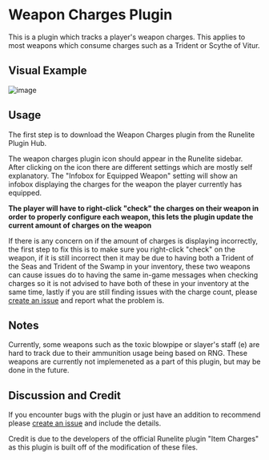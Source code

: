 # Weapon Charges Plugin
This is a plugin which tracks a player's weapon charges. This applies to most weapons which consume charges such as a Trident or Scythe of Vitur.

## Visual Example
![image](https://user-images.githubusercontent.com/69816894/112778895-8bd98980-9013-11eb-8484-75a09ca6c360.png)


## Usage
The first step is to download the Weapon Charges plugin from the Runelite Plugin Hub.

The weapon charges plugin icon should appear in the Runelite sidebar. After clicking on the icon there are different settings which are mostly self explanatory. The "Infobox for Equipped Weapon" setting will show an infobox displaying the charges for the weapon the player currently has equipped.

**The player will have to right-click "check" the charges on their weapon in order to properly configure each weapon, this lets the plugin update the current amount of charges on the weapon**

If there is any concern on if the amount of charges is displaying incorrectly, the first step to fix this is to make sure you right-click "check" on the weapon, if it is still incorrect then it may be due to having both a Trident of the Seas and Trident of the Swamp in your inventory, these two weapons can cause issues do to having the same in-game messages when checking charges so it is not advised to have both of these in your inventory at the same time, lastly if you are still finding issues with the charge count, please 
[create an issue](https://github.com/ZemyCode/weapon-charges/issues/new) and report what the problem is.

## Notes
Currently, some weapons such as the toxic blowpipe or slayer's staff (e) are hard to track due to their ammunition usage being based on RNG. These weapons are currently not implemeneted as a part of this plugin, but may be done in the future.

## Discussion and Credit
If you encounter bugs with the plugin or just have an addition to recommend please [create an issue](https://github.com/ZemyCode/weapon-charges/issues/new) and include the details.

Credit is due to the developers of the official Runelite plugin "Item Charges" as this plugin is built off of the modification of these files.
